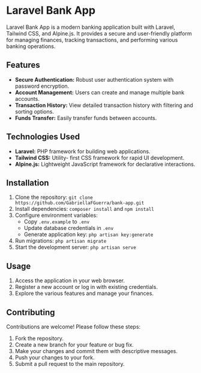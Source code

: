# Laravel Bank App

Laravel Bank App is a modern banking application built with Laravel, Tailwind CSS, and Alpine.js. It provides a secure and user-friendly platform for managing finances, tracking transactions, and performing various banking operations.

## Features

* **Secure Authentication:** Robust user authentication system with password encryption.
* **Account Management:** Users can create and manage multiple bank accounts.
* **Transaction History:** View detailed transaction history with filtering and sorting options.
* **Funds Transfer:** Easily transfer funds between accounts.

## Technologies Used

* **Laravel:** PHP framework for building web applications.
* **Tailwind CSS:** Utility-
first CSS framework for rapid UI development.
* **Alpine.js:** Lightweight JavaScript framework for declarative interactions.

## Installation

1. Clone the repository: `git clone https://github.com/GabriellaFGuerra/bank-app.git`
2. Install dependencies: `composer install` and `npm install`
3. Configure environment variables:
    * Copy `.env.example` to `.env`
    * Update database credentials in `.env`
    * Generate application key: `php artisan key:generate`
4. Run migrations: `php artisan migrate`
5. Start the development server: `php artisan serve`

## Usage

1. Access the application in your web browser.
2. Register a new account or log in with existing credentials.
3. Explore the various features and manage your finances.


## Contributing

Contributions are welcome! Please follow these steps:

1. Fork the repository.
2. Create a new branch for your feature or bug fix.
3. Make your changes and commit them with descriptive messages.
4. Push your changes to your fork.
5. Submit
 a pull request to the main repository.

